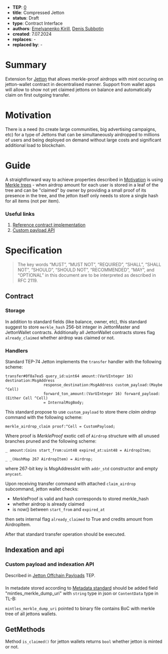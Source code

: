 - **TEP**: [0](https://github.com/ton-blockchain/TEPs/pull/0)
- **title**: Compressed Jetton
- **status**: Draft
- **type**: Contract Interface
- **authors**: [Emelyanenko Kirill](https://github.com/EmelyanenkoK),  [Denis Subbotin](https://github.com/mr-tron)
- **created**: 7.07.2024
- **replaces**: -
- **replaced by**: -

# Summary

Extension for [Jetton](https://github.com/ton-blockchain/TEPs/blob/master/text/0074-jettons-standard.md) that allows merkle-proof airdrops with mint occuring on jetton-wallet contract in decentralised manner.
Support from wallet apps will allow to show not yet claimed jettons on balance and automatically claim on first outgoing transfer.

# Motivation

There is a need (to create large communities, big advertising campaigns, etc) for a type of Jettons that can be simultaneously airdropped to millions of users and being deployed on demand without large costs and significant additional load to blockchain.

# Guide

A straightforward way to achieve properties described in [Motivation](#motivation) is using [Merkle trees](https://en.wikipedia.org/wiki/Merkle_tree) - when airdrop amount for each user is stored in a leaf of the tree and can be "claimed" by owner by providing a small proof of its presence in the tree, and the jetton itself only needs to store a single hash for all items (not per item).

### Useful links

1. [Reference contract implementation](https://github.com/cJetton/cJetton)
2. [Custom payload API](ttps://github.com/ton-blockchain/TEPs/blob/master/text/0000-jetton-offchain-payloads.md)

# Specification

> The key words “MUST”, “MUST NOT”, “REQUIRED”, “SHALL”, “SHALL NOT”, “SHOULD”, “SHOULD NOT”, “RECOMMENDED”, “MAY”, and “OPTIONAL” in this document are to be interpreted as described in RFC 2119.


## Contract

### Storage
In addition to standard fields (like balance, owner, etc), this standard suggest to store `merkle_hash` 256-bit integer in JettonMaster and JettonWallet contracts. Additionally all JettonWallet contracts stores flag `already_claimed` whether airdrop was claimed or not.

### Handlers

Standard TEP-74 Jetton implements the `transfer` handler with the following scheme:

```
transfer#0f8a7ea5 query_id:uint64 amount:(VarUInteger 16) destination:MsgAddress
                 response_destination:MsgAddress custom_payload:(Maybe ^Cell)
                 forward_ton_amount:(VarUInteger 16) forward_payload:(Either Cell ^Cell)
                 = InternalMsgBody;
```

This standard propose to use `custom_payload` to store there _claim airdrop_ command with the following scheme:
```
merkle_airdrop_claim proof:^Cell = CustomPayload;
```

Where proof is _MerkleProof_ exotic cell of `Airdrop` structure with all unused branches pruned and the following scheme:

```
_ amount:Coins start_from:uint48 expired_at:uint48 = AirdropItem;

_ _(HashMap 267 AirdropItem) = Airdrop;
```

where 267-bit key is MsgAddressInt with `addr_std` constructor and empty `anycast`.


Upon receiving transfer command with attached `claim_airdrop` subcommand, jetton wallet checks:
* MerkleProof is valid and hash corresponds to stored merkle_hash
* whether airdrop is already claimed
* is now() between `start_from` and `expired_at`

then sets internal flag `already_claimed` to True and credits amount from AirdropItem.


After that standard transfer operation should be executed.

## Indexation and api

### Custom payload and indexation API

Described in [Jetton Offchain Payloads](https://github.com/ton-blockchain/TEPs/blob/master/text/0000-jetton-offchain-payloads.md) TEP.

###

In metadate stored according to [Metadata standard](https://github.com/ton-blockchain/TEPs/blob/master/text/0064-token-data-standard.md) 
should be added field "mintles_merkle_dump_uri" with `string` type in json or `ContentData` type in TL-B:

`mintles_merkle_dump_uri` pointed to binary file contains BoC with merkle tree of all jettons wallets.

## GetMethods

Method `is_claimed()` for jetton wallets returns `bool` whether jetton is minted or not.
